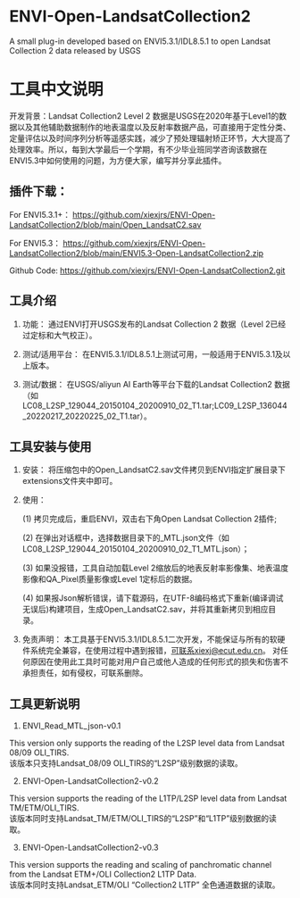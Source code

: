 # ENVI-Open-LandsatCollection2
A small plug-in developed based on ENVI5.3.1/IDL8.5.1 to open Landsat Collection 2 data released by USGS

# 工具中文说明
开发背景：Landsat Collection2 Level 2 数据是USGS在2020年基于Level1的数据以及其他辅助数据制作的地表温度以及反射率数据产品，可直接用于定性分类、定量评估以及时间序列分析等遥感实践，减少了预处理辐射矫正环节，大大提高了处理效率。所以，每到大学最后一个学期，有不少毕业班同学咨询该数据在ENVI5.3中如何使用的问题，为方便大家，编写并分享此插件。

## 插件下载：

  For ENVI5.3.1+： https://github.com/xiexjrs/ENVI-Open-LandsatCollection2/blob/main/Open_LandsatC2.sav
	
  For ENVI5.3： https://github.com/xiexjrs/ENVI-Open-LandsatCollection2/blob/main/ENVI5.3-Open-LandsatCollection2.zip

  Github Code: https://github.com/xiexjrs/ENVI-Open-LandsatCollection2.git

## 工具介绍	
1. 功能：
	通过ENVI打开USGS发布的Landsat Collection 2  数据（Level 2已经过定标和大气校正）。
	
2. 测试/适用平台：
	在ENVI5.3.1/IDL8.5.1上测试可用，一般适用于ENVI5.3.1及以上版本。
	
3. 测试/数据：
	在USGS/aliyun AI Earth等平台下载的Landsat Collection2 数据
	（如LC08_L2SP_129044_20150104_20200910_02_T1.tar;LC09_L2SP_136044_20220217_20220225_02_T1.tar）。

## 工具安装与使用
1. 安装：
	将压缩包中的Open_LandsatC2.sav文件拷贝到ENVI指定扩展目录下extensions文件夹中即可。
	
2. 使用：
	
	(1) 拷贝完成后，重启ENVI，双击右下角Open Landsat Collection 2插件;
	
	(2) 在弹出对话框中，选择数据目录下的_MTL.json文件（如LC08_L2SP_129044_20150104_20200910_02_T1_MTL.json）；
	
	(3) 如果没报错，工具自动加载Level 2缩放后的地表反射率影像集、地表温度影像和QA_Pixel质量影像或Level 1定标后的数据。
	
	(4) 如果报Json解析错误，请下载源码，在UTF-8编码格式下重新(编译调试无误后)构建项目，生成Open_LandsatC2.sav，并将其重新拷贝到相应目录。
	
3. 免责声明：
	本工具基于ENVI5.3.1/IDL8.5.1二次开发，不能保证与所有的软硬件系统完全兼容，在使用过程中遇到报错，可联系xiexj@ecut.edu.cn。
	对任何原因在使用此工具时可能对用户自己或他人造成的任何形式的损失和伤害不承担责任，如有侵权，可联系删除。

## 工具更新说明
1. ENVI_Read_MTL_json-v0.1 

  This version only supports the reading of the L2SP level data from Landsat 08/09 OLI_TIRS.	
  该版本只支持Landsat_08/09 OLI_TIRS的“L2SP”级别数据的读取。	
	
2. ENVI-Open-LandsatCollection2-v0.2 

  This version supports the reading of the L1TP/L2SP level data from Landsat TM/ETM/OLI_TIRS.	
  该版本同时支持Landsat_TM/ETM/OLI_TIRS的“L2SP”和“L1TP”级别数据的读取。

3. ENVI-Open-LandsatCollection2-v0.3 

  This version supports the reading and scaling of panchromatic channel from the Landsat ETM+/OLI Collection2 L1TP Data.	
  该版本同时支持Landsat_ETM/OLI “Collection2 L1TP” 全色通道数据的读取。
